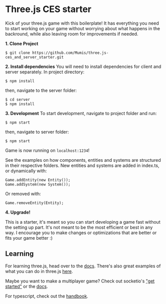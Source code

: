 # Three.js CES starter

Kick of your three.js game with this boilerplate! It has everything you need to start working on your game without worrying about what happens in the backround, while also leaving room for improvements if needed.

**1. Clone Project**
 
    $ git clone https://github.com/Mumis/three.js-ces_and_server_starter.git
    
**2. Install dependencies**
You will need to install dependencies for client and server separately.
In project directory: 

    $ npm install
then, navigate to the server folder:

    $ cd server
    $ npm install
**3. Development**
To start development, navigate to project folder and run:

    $ npm start
    
  then, navigate to server folder:

    $ npm start

Game is now running on `localhost:1234`!

See the examples on how components, entities and systems are structured in their respective folders. New entities and systems are added in index.ts, or dynamically with:

    Game.addEntity(new Entity());
    Game.addSystem(new System());
    
Or removed with: 

    Game.removeEntity(Entity);
    
**4. Upgrade!**

This is a starter, it's meant so you can start developing a game fast without the setting up part. It's not meant to be the most efficient or best in any way. I encourage you to make changes or optimizations that are better or fits your game better :)

## Learning
For learning three.js, head over to the [docs](https://threejs.org/docs/). There's also great examples of what you can do in three.js [here](https://threejs.org/examples).

Maybe you want to make a multiplayer game? Check out socketio's ["get started"](https://socket.io/get-started/chat/) or the [docs](https://socket.io/docs/).

For typescript, check out the [handbook](https://www.typescriptlang.org/docs/).
